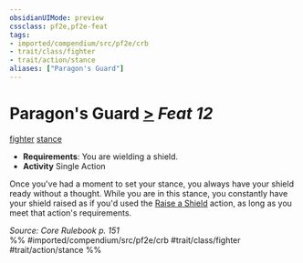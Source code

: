 ```yaml
---
obsidianUIMode: preview
cssclass: pf2e,pf2e-feat
tags:
- imported/compendium/src/pf2e/crb
- trait/class/fighter
- trait/action/stance
aliases: ["Paragon's Guard"]
---
```

# Paragon's Guard  [>](chapter-9-playing-the-game.md#Actions "Single Action") *Feat 12*  
[fighter](rules/traits/fighter.md)  [stance](stance.md)  

- **Requirements**: You are wielding a shield.
- **Activity** Single Action

Once you've had a moment to set your stance, you always have your shield ready without a thought. While you are in this stance, you constantly have your shield raised as if you'd used the [Raise a Shield](raise-a-shield.md) action, as long as you meet that action's requirements.

*Source: Core Rulebook p. 151*  
%% #imported/compendium/src/pf2e/crb #trait/class/fighter #trait/action/stance %%
